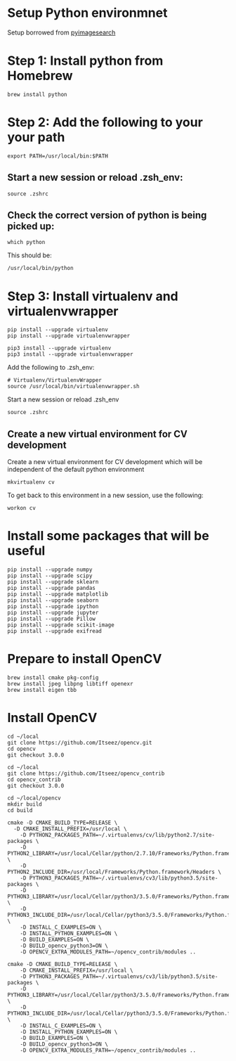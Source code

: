 Setup Python environmnet
========================
Setup borrowed from [pyimagesearch](http://www.pyimagesearch.com/2015/06/15/install-opencv-3-0-and-python-2-7-on-osx/)


Step 1: Install python from Homebrew
====================================
```
brew install python
```


Step 2: Add the following to your your path
===========================================
```
export PATH=/usr/local/bin:$PATH
```

Start a new session or reload .zsh_env:
---------------------------------------
```
source .zshrc
```

Check the correct version of python is being picked up:
-------------------------------------------------------
```
which python
```

This should be:
```
/usr/local/bin/python
```


Step 3: Install virtualenv and virtualenvwrapper
================================================
```
pip install --upgrade virtualenv
pip install --upgrade virtualenvwrapper
```

```
pip3 install --upgrade virtualenv
pip3 install --upgrade virtualenvwrapper
```

Add the following to .zsh_env:
```
# Virtualenv/VirtualenvWrapper
source /usr/local/bin/virtualenvwrapper.sh
```

Start a new session or reload .zsh_env
```
source .zshrc
```

Create a new virtual environment for CV development
---------------------------------------------------

Create a new virtual environment for CV development which will be independent
of the default python environment
```
mkvirtualenv cv
```

To get back to this environment in a new session, use the following:
```
workon cv
```


Install some packages that will be useful
=========================================
```
pip install --upgrade numpy
pip install --upgrade scipy
pip install --upgrade sklearn
pip install --upgrade pandas
pip install --upgrade matplotlib
pip install --upgrade seaborn
pip install --upgrade ipython
pip install --upgrade jupyter
pip install --upgrade Pillow
pip install --upgrade scikit-image
pip install --upgrade exifread
```


Prepare to install OpenCV
=========================
```
brew install cmake pkg-config
brew install jpeg libpng libtiff openexr
brew install eigen tbb
```


Install OpenCV
==============
```
cd ~/local
git clone https://github.com/Itseez/opencv.git
cd opencv
git checkout 3.0.0
```

```
cd ~/local
git clone https://github.com/Itseez/opencv_contrib
cd opencv_contrib
git checkout 3.0.0
```

```
cd ~/local/opencv
mkdir build
cd build
```


```
cmake -D CMAKE_BUILD_TYPE=RELEASE \
  -D CMAKE_INSTALL_PREFIX=/usr/local \
	-D PYTHON2_PACKAGES_PATH=~/.virtualenvs/cv/lib/python2.7/site-packages \
	-D PYTHON2_LIBRARY=/usr/local/Cellar/python/2.7.10/Frameworks/Python.framework/Versions/2.7/bin \
	-D PYTHON2_INCLUDE_DIR=/usr/local/Frameworks/Python.framework/Headers \
	-D PYTHON3_PACKAGES_PATH=~/.virtualenvs/cv3/lib/python3.5/site-packages \
	-D PYTHON3_LIBRARY=/usr/local/Cellar/python3/3.5.0/Frameworks/Python.framework/Versions/3.5/lib/libpython3.5m.dylib \
	-D PYTHON3_INCLUDE_DIR=/usr/local/Cellar/python3/3.5.0/Frameworks/Python.framework/Versions/3.5/include/python3.5m \
	-D INSTALL_C_EXAMPLES=ON \
	-D INSTALL_PYTHON_EXAMPLES=ON \
	-D BUILD_EXAMPLES=ON \
	-D BUILD_opencv_python3=ON \
	-D OPENCV_EXTRA_MODULES_PATH=~/opencv_contrib/modules ..
```

```
cmake -D CMAKE_BUILD_TYPE=RELEASE \
	-D CMAKE_INSTALL_PREFIX=/usr/local \
	-D PYTHON3_PACKAGES_PATH=~/.virtualenvs/cv3/lib/python3.5/site-packages \
	-D PYTHON3_LIBRARY=/usr/local/Cellar/python3/3.5.0/Frameworks/Python.framework/Versions/3.5/lib/libpython3.5m.dylib \
	-D PYTHON3_INCLUDE_DIR=/usr/local/Cellar/python3/3.5.0/Frameworks/Python.framework/Versions/3.5/include/python3.5m \
	-D INSTALL_C_EXAMPLES=ON \
	-D INSTALL_PYTHON_EXAMPLES=ON \
	-D BUILD_EXAMPLES=ON \
	-D BUILD_opencv_python3=ON \
	-D OPENCV_EXTRA_MODULES_PATH=~/opencv_contrib/modules ..
```
